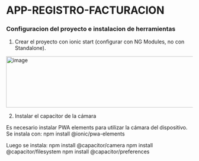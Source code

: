 # APP-REGISTRO-FACTURACION

### Configuracion del proyecto e instalacion de herramientas

1. Crear el proyecto con ionic start (configurar con NG Modules, no con Standalone).

<img width="1009" height="138" alt="image" src="https://github.com/user-attachments/assets/04a880c1-0063-4042-a736-8f1efef68123" />


2. Instalar el capacitor de la cámara

Es necesario instalar PWA elements para utilizar la cámara del dispositivo. 
Se instala con: npm install @ionic/pwa-elements

Luego se instala:
npm install @capacitor/camera
npm install @capacitor/filesystem
npm install @capacitor/preferences
